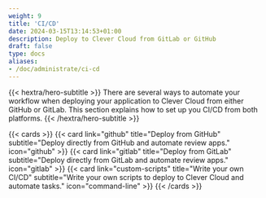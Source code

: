 ```yaml
---
weight: 9
title: 'CI/CD'
date: 2024-03-15T13:14:53+01:00
description: Deploy to Clever Cloud from GitLab or GitHub
draft: false
type: docs
aliases:
- /doc/administrate/ci-cd
---
```


{{< hextra/hero-subtitle >}}
  There are several ways to automate your workflow when deploying your application to Clever Cloud from either GitHub or GitLab. This section explains how to set up you CI/CD from both platforms.
{{< /hextra/hero-subtitle >}}

{{< cards >}}
  {{< card link="github" title="Deploy from GitHub" subtitle="Deploy directly from GitHub and automate review apps." icon="github" >}}
  {{< card link="gitlab" title="Deploy from GitLab" subtitle="Deploy directly from GitLab and automate review apps." icon="gitlab" >}}
  {{< card link="custom-scripts" title="Write your own CI/CD" subtitle="Write your own scripts to deploy to Clever Cloud and automate tasks." icon="command-line" >}}
{{< /cards >}}
